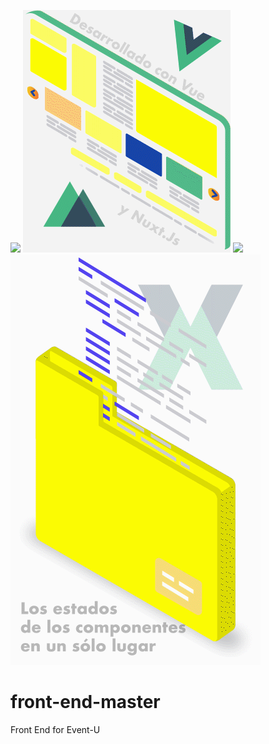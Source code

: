 ![](logo-event-u-animation.gif)
![](desk-vue.gif)
![](Laptop.gif)
![](vuex.gif)

# front-end-master
Front End for Event-U


